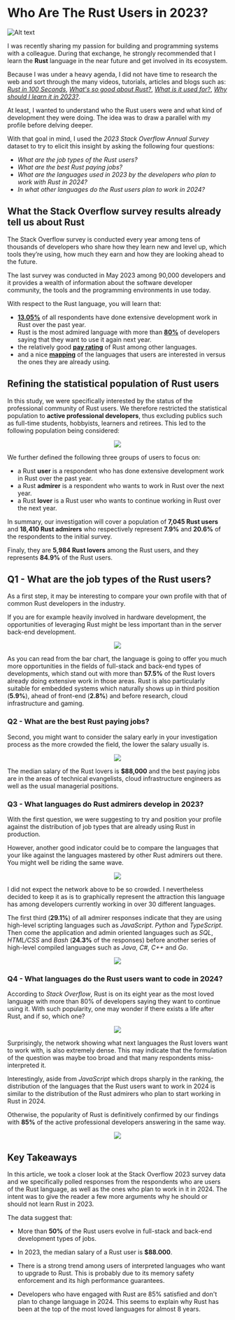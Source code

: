 # Who Are The Rust Users in 2023?

![Alt text](./images/Rust_Blog_Header_Image.png)<p align="center">

I was recently sharing my passion for building and programming systems with a colleague. During that exchange, he strongly recommended that I learn the **Rust** language in the near future  and get involved in its ecosystem.

Because I was under a heavy agenda, I did not have time to research the web and sort through the many videos, tutorials, articles and blogs such as: _[Rust in 100 Seconds](https://www.youtube.com/watch?v=5C_HPTJg5ek)_, _[What's so good about Rust?](https://developer.ibm.com/articles/os-developers-know-rust/)_, _[What is it used for?](https://yalantis.com/blog/rust-market-overview/)_, _[Why should I learn it in 2023?](https://www.i2tutorials.com/five-reasons-why-you-should-learn-rust-in-2023/)_.

At least, I wanted to understand who the Rust users were and what kind of development they were doing. The idea was to draw a parallel with my profile before delving deeper. 

With that goal in mind, I used the *2023 Stack Overflow Annual Survey* dataset to try to elicit this insight by asking the following four questions:
- *What are the job types of the Rust users?*
- *What are the best Rust paying jobs?*
- *What are the languages used in 2023 by the developers who plan to work with Rust in 2024?*
- *In what other languages do the Rust users plan to work in 2024?*

## What the Stack Overflow survey results already tell us about Rust

The Stack Overflow survey is conducted every year among tens of thousands of developers who share how they learn new and level up, 
which tools they’re using, how much they earn and how they are looking ahead to the future.

The last survey was conducted in May 2023 among 90,000 developers and it provides a wealth of information about the software developer community, the tools and the 
programming environments in use today.

With respect to the Rust language, you will learn that:
- [**13.05%**](https://survey.stackoverflow.co/2023/#section-most-popular-technologies-programming-scripting-and-markup-languages) of all respondents have done  extensive development work in Rust over the past year.
- Rust is the most admired language with more than [**80%**](https://survey.stackoverflow.co/2023/#section-admired-and-desired-programming-scripting-and-markup-languages) of developers saying that they want to use it again next year.
- the relatively good [**pay rating**](https://survey.stackoverflow.co/2023/#section-top-paying-technologies-top-paying-technologies) of Rust among other languages.
- and a nice [**mapping**](https://survey.stackoverflow.co/2023/#section-worked-with-vs-want-to-work-with-programming-scripting-and-markup-languages) of the languages that users are interested in versus the ones they are already using. 

## Refining the statistical population of Rust users

In this study, we were specifically interested by the status of the professional community of Rust users. We therefore restricted the statistical population to **active professional developers**, thus excluding publics such as full-time students, hobbyists, learners and retirees. This led to the following population being considered:

<p align="center">
  <img src="./images/Active_professional_developers.png" />
</p>
 
We further defined the following three groups of users to focus on:
- a Rust **user** is a respondent who has done extensive development work in Rust over the past year.
- a Rust **admirer** is a respondent who wants to work in Rust over the next year.
- a Rust **lover** is a Rust user who wants to continue working in Rust over the next year.

In summary, our investigation will cover a population of **7,045 Rust users**  and **18,410 Rust admirers** who respectively represent **7.9%** and **20.6%** of the  respondents to the initial survey. 

Finaly, they are **5,984 Rust lovers**  among the Rust users, and they represents **84.9%** of the Rust users.

## Q1 - What are the job types of the Rust users?

As a first step, it may be interesting to compare your own profile with that of common Rust developers in the industry.

If you are for example heavily involved in hardware development, the opportunities of leveraging Rust might be less important than in the server back-end development.

<p align="center"> 
    <img src="./images/What_are_the_job_types_of_the_Rust_lovers.png" />
</p>

As you can read from the bar chart, the language is going to offer you much more opportunities in the fields of full-stack and back-end types of developments, which stand out with more than **57.5%** of the Rust lovers already doing extensive work in those areas. Rust is also particularly suitable for embedded systems which naturally shows up in third position (**5.9%**), ahead of front-end (**2.8%**) and before research, cloud infrastructure and gaming.

### Q2 - What are the best Rust paying jobs?

Second, you might want to consider the salary  early in your investigation process as the more crowded the field, the lower the salary usually is.

<p align="center">
  <img src="./images/What_are_the_best_paying_Rust_types_of_jobs.png" />
</p>

The median salary of the Rust lovers is **$88,000** and the best paying jobs are in the areas of  technical evangelists, cloud infrastructure engineers as well as the usual managerial positions. 

### Q3 - What languages do Rust admirers develop in 2023?

With the first question, we were suggesting to try and position your profile against the distribution of job types that are already using Rust in production.

However, another good indicator could be to compare the languages that your like against the languages mastered by other Rust admirers out there. You might well be riding the same wave.      

<p align="center">
  <img src="./images/What_languages_do_Rust_admirers_develop_in_2023.png" />
</p>

I did not expect the network above to be so crowded. I nevertheless decided to keep it as is to graphically represent the attraction this language has among developers currently working in over 30 different languages.

The first third (**29.1%**) of all admirer responses indicate that they are using high-level scripting languages such as *JavaScript*. *Python* and *TypeScript*. Then come the application and admin oriented languages such as *SQL*, *HTML/CSS* and *Bash* (**24.3%** of the responses) before another series of high-level compiled languages such as *Java*, *C#*, *C++* and *Go*.

<p align="center">
  <img src="./images/What_languages_do_Rust_admirers_develop_most_in_2023.png" />
</p>

### Q4 -  What languages do the Rust users want to code in 2024?

According to *Stack Overflow*, Rust is on its eight year as the most loved language with more than 80% of developers saying they want to continue using it. With such popularity, one may wonder if there exists a life after Rust, and if so, which one?

<p align="center">
  <img src="./images/What_languages_do_Rust_users_want_to_code_in_2024.png" />
</p>

Surprisingly, the network showing what next languages the Rust lovers want to work with, is also extremely  dense. This may indicate that the formulation of the question was maybe too broad and that many respondents miss-interpreted it.

Interestingly, aside from *JavaScript* which drops sharply in the ranking,  the distribution of the languages that the Rust users want to work in 2024 is similar to the distribution of the Rust admirers who plan to start working in Rust in 2024.       

Otherwise, the popularity of Rust is definitively confirmed by our findings with **85%** of the active professional developers answering in the same way.

<p align="center">
  <img src="./images/What_languages_do_Rust_users_want_to_code_most_in_2024.png" />
</p>

## Key Takeaways

In this article, we took a closer look at the Stack Overflow 2023 survey data and we specifically polled responses from the respondents who are users of the Rust language, as well as the ones who plan to work in it in 2024. The intent was to give the reader a few more arguments why he should or should not learn Rust in 2023. 

The data suggest that:

  - More than **50%** of the Rust users evolve in full-stack and back-end development types of jobs.
    
  - In 2023, the median salary of a Rust user is **$88.000**. 
    
  - There is a strong trend among users of interpreted languages who want to upgrade to Rust. This is probably due to its memory safety enforcement and its high performance guarantees.

  - Developers who have engaged with Rust are  85% satisfied and don't plan to change language in 2024. This seems to explain why Rust has been at the top of the most loved languages for almost 8 years.   

